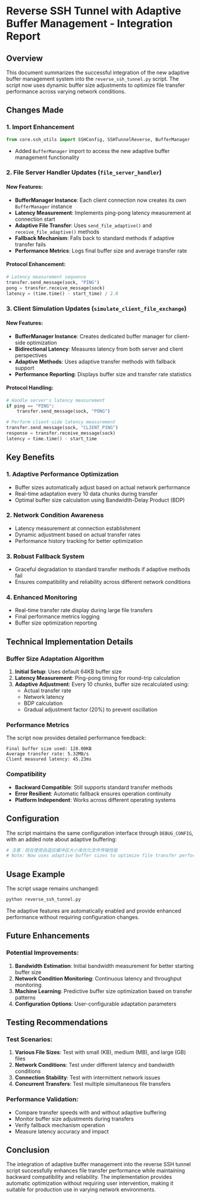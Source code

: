 # Reverse SSH Tunnel with Adaptive Buffer Management - Integration Report

## Overview

This document summarizes the successful integration of the new adaptive buffer management system into the `reverse_ssh_tunnel.py` script. The script now uses dynamic buffer size adjustments to optimize file transfer performance across varying network conditions.

## Changes Made

### 1. Import Enhancement
```python
from core.ssh_utils import SSHConfig, SSHTunnelReverse, BufferManager
```
- Added `BufferManager` import to access the new adaptive buffer management functionality

### 2. File Server Handler Updates (`file_server_handler`)

#### New Features:
- **BufferManager Instance**: Each client connection now creates its own `BufferManager` instance
- **Latency Measurement**: Implements ping-pong latency measurement at connection start
- **Adaptive File Transfer**: Uses `send_file_adaptive()` and `receive_file_adaptive()` methods
- **Fallback Mechanism**: Falls back to standard methods if adaptive transfer fails
- **Performance Metrics**: Logs final buffer size and average transfer rate

#### Protocol Enhancement:
```python
# Latency measurement sequence
transfer.send_message(sock, "PING")
pong = transfer.receive_message(sock)
latency = (time.time() - start_time) / 2.0
```

### 3. Client Simulation Updates (`simulate_client_file_exchange`)

#### New Features:
- **BufferManager Instance**: Creates dedicated buffer manager for client-side optimization
- **Bidirectional Latency**: Measures latency from both server and client perspectives
- **Adaptive Methods**: Uses adaptive transfer methods with fallback support
- **Performance Reporting**: Displays buffer size and transfer rate statistics

#### Protocol Handling:
```python
# Handle server's latency measurement
if ping == "PING":
    transfer.send_message(sock, "PONG")

# Perform client-side latency measurement
transfer.send_message(sock, "CLIENT_PING")
response = transfer.receive_message(sock)
latency = time.time() - start_time
```

## Key Benefits

### 1. **Adaptive Performance Optimization**
- Buffer sizes automatically adjust based on actual network performance
- Real-time adaptation every 10 data chunks during transfer
- Optimal buffer size calculation using Bandwidth-Delay Product (BDP)

### 2. **Network Condition Awareness**
- Latency measurement at connection establishment
- Dynamic adjustment based on actual transfer rates
- Performance history tracking for better optimization

### 3. **Robust Fallback System**
- Graceful degradation to standard transfer methods if adaptive methods fail
- Ensures compatibility and reliability across different network conditions

### 4. **Enhanced Monitoring**
- Real-time transfer rate display during large file transfers
- Final performance metrics logging
- Buffer size optimization reporting

## Technical Implementation Details

### Buffer Size Adaptation Algorithm
1. **Initial Setup**: Uses default 64KB buffer size
2. **Latency Measurement**: Ping-pong timing for round-trip calculation
3. **Adaptive Adjustment**: Every 10 chunks, buffer size recalculated using:
   - Actual transfer rate
   - Network latency
   - BDP calculation
   - Gradual adjustment factor (20%) to prevent oscillation

### Performance Metrics
The script now provides detailed performance feedback:
```
Final buffer size used: 128.00KB
Average transfer rate: 5.32MB/s
Client measured latency: 45.23ms
```

### Compatibility
- **Backward Compatible**: Still supports standard transfer methods
- **Error Resilient**: Automatic fallback ensures operation continuity
- **Platform Independent**: Works across different operating systems

## Configuration

The script maintains the same configuration interface through `DEBUG_CONFIG`, with an added note about adaptive buffering:

```python
# 注意：现在使用自适应缓冲区大小来优化文件传输性能
# Note: Now uses adaptive buffer sizes to optimize file transfer performance
```

## Usage Example

The script usage remains unchanged:
```bash
python reverse_ssh_tunnel.py
```

The adaptive features are automatically enabled and provide enhanced performance without requiring configuration changes.

## Future Enhancements

### Potential Improvements:
1. **Bandwidth Estimation**: Initial bandwidth measurement for better starting buffer size
2. **Network Condition Monitoring**: Continuous latency and throughput monitoring
3. **Machine Learning**: Predictive buffer size optimization based on transfer patterns
4. **Configuration Options**: User-configurable adaptation parameters

## Testing Recommendations

### Test Scenarios:
1. **Various File Sizes**: Test with small (KB), medium (MB), and large (GB) files
2. **Network Conditions**: Test under different latency and bandwidth conditions
3. **Connection Stability**: Test with intermittent network issues
4. **Concurrent Transfers**: Test multiple simultaneous file transfers

### Performance Validation:
- Compare transfer speeds with and without adaptive buffering
- Monitor buffer size adjustments during transfers
- Verify fallback mechanism operation
- Measure latency accuracy and impact

## Conclusion

The integration of adaptive buffer management into the reverse SSH tunnel script successfully enhances file transfer performance while maintaining backward compatibility and reliability. The implementation provides automatic optimization without requiring user intervention, making it suitable for production use in varying network environments.
